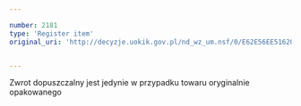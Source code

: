 ```yaml
---

number: 2181
type: 'Register item'
original_uri: 'http://decyzje.uokik.gov.pl/nd_wz_um.nsf/0/E62E56EE51620797C125783F00373A40?OpenDocument'


---
```


Zwrot dopuszczalny jest jedynie w przypadku towaru oryginalnie opakowanego
